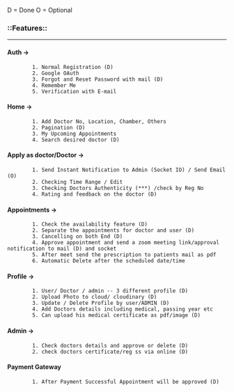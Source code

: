 D = Done
O = Optional

### ::Features:: ###
-----------------------------------------
#### Auth -> 
            1. Normal Registration (D)
            2. Google OAuth
            3. Forgot and Reset Password with mail (D)
            4. Remember Me
            5. Verification with E-mail
            

#### Home ->
            1. Add Doctor No, Location, Chamber, Others
            2. Pagination (D)
            3. My Upcoming Appointments
            4. Search desired doctor (D)

#### Apply as doctor/Doctor ->
            1. Send Instant Notification to Admin (Socket IO) / Send Email (O)
            2. Checking Time Range / Edit
            3. Checking Doctors Authenticity (***) /check by Reg No
            4. Rating and feedback on the doctor (D)
            
#### Appointments ->
            1. Check the availability feature (D)
            2. Separate the appointments for doctor and user (D)
            3. Cancelling on both End (D)
            4. Approve appointment and send a zoom meeting link/approval notification to mail (D) and socket
            5. After meet send the prescription to patients mail as pdf
            6. Automatic Delete after the scheduled date/time

#### Profile ->
            1. User/ Doctor / admin -- 3 different profile (D)
            2. Upload Photo to cloud/ cloudinary (D)
            3. Update / Delete Profile by user/ADMIN (D)
            4. Add Doctors details including medical, passing year etc 
            5. Can upload his medical certificate as pdf/image (D)

#### Admin -> 
            1. Check doctors details and approve or delete (D)
            2. check doctors certificate/reg ss via online (D)
            

#### Payment Gateway
            1. After Payment Successful Appointment will be approved (D)


